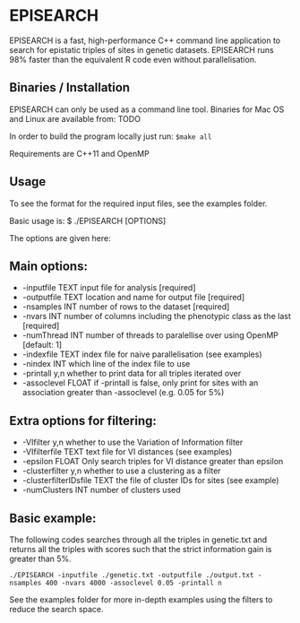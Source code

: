 # EPISEARCH

EPISEARCH is a fast, high-performance C++ command line application to search for epistatic triples of sites in genetic datasets. EPISEARCH runs 98% faster than the equivalent R code even without parallelisation.

## Binaries / Installation

EPISEARCH can only be used as a command line tool. Binaries for Mac OS and Linux are available from: TODO

In order to build the program locally just run: `$make all`

Requirements are C++11 and OpenMP

## Usage

To see the format for the required input files, see the examples folder.

Basic usage is: $ ./EPISEARCH [OPTIONS]

The options are given here:

## Main options: 

* -inputfile TEXT input file for analysis [required]
* -outputfile TEXT location and name for output file [required]
* -nsamples INT number of rows to the dataset [required]
* -nvars INT number of columns including the phenotypic class as the last [required]
* -numThread INT number of threads to paralellise over using OpenMP [default: 1]
* -indexfile TEXT index file for naive parallelisation (see examples)
* -nindex INT which line of the index file to use
* -printall y,n whether to print data for all triples iterated over 
* -assoclevel FLOAT if -printall is false, only print for sites with an association greater than -assoclevel (e.g. 0.05 for 5%)

## Extra options for filtering:

* -VIfilter y,n whether to use the Variation of Information filter
* -VIfilterfile TEXT text file for VI distances (see examples)
* -epsilon FLOAT Only search triples for VI distance greater than epsilon
* -clusterfilter y,n whether to use a clustering as a filter
* -clusterfilterIDsfile TEXT the file of cluster IDs for sites (see example)
* -numClusters INT number of clusters used

## Basic example:
The following codes searches through all the triples in genetic.txt and returns all the triples with scores such that the strict information gain is greater than 5%.
```
./EPISEARCH -inputfile ./genetic.txt -outputfile ./output.txt -nsamples 400 -nvars 4000 -assoclevel 0.05 -printall n
```
See the examples folder for more in-depth examples using the filters to reduce the search space.
